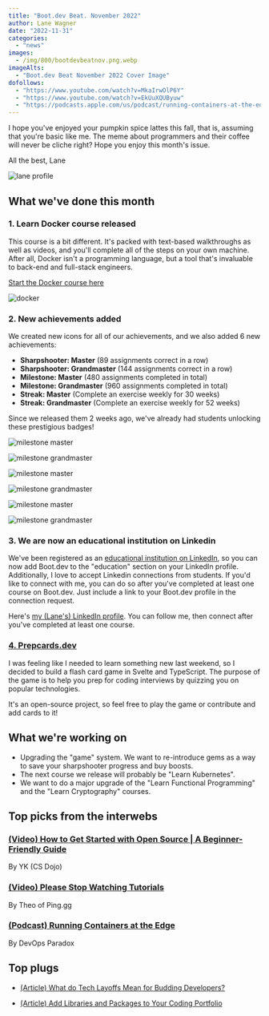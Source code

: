 ```yaml
---
title: "Boot.dev Beat. November 2022"
author: Lane Wagner
date: "2022-11-31"
categories:
  - "news"
images:
  - /img/800/bootdevbeatnov.png.webp
imageAlts:
  - "Boot.dev Beat November 2022 Cover Image"
dofollows:
  - "https://www.youtube.com/watch?v=MkaIrwOlP6Y"
  - "https://www.youtube.com/watch?v=EkUuXQUByuw"
  - "https://podcasts.apple.com/us/podcast/running-containers-at-the-edge/id1462366641?i=1000574875303"
---
```


I hope you've enjoyed your pumpkin spice lattes this fall, that is, assuming that you're basic like me. The meme about programmers and their coffee will never be cliche right? Hope you enjoy this month's issue.

All the best, Lane

![lane profile](/img/800/lane-profile.jpeg.webp)

## What we've done this month

### 1. Learn Docker course released

This course is a bit different. It's packed with text-based walkthroughs as well as videos, and you'll complete all of the steps on your own machine. After all, Docker isn't a programming language, but a tool that's invaluable to back-end and full-stack engineers.

[Start the Docker course here](https://boot.dev/learn/learn-docker)

![docker](/img/800/docker.png.webp)

### 2. New achievements added

We created new icons for all of our achievements, and we also added 6 new achievements:

* **Sharpshooter: Master** (89 assignments correct in a row)
* **Sharpshooter: Grandmaster** (144 assignments correct in a row)
* **Milestone: Master** (480 assignments completed in total)
* **Milestone: Grandmaster** (960 assignments completed in total)
* **Streak: Master** (Complete an exercise weekly for 30 weeks)
* **Streak: Grandmaster** (Complete an exercise weekly for 52 weeks)

Since we released them 2 weeks ago, we've already had students unlocking these prestigious badges!

![milestone master](https://i.imgur.com/CyPdA2x.png)

![milestone grandmaster](https://i.imgur.com/HY5PjNv.png)

![milestone master](https://i.imgur.com/6aWn9fQ.png)

![milestone grandmaster](https://i.imgur.com/sIkT09h.png)

![milestone master](https://i.imgur.com/las8nap.png)

![milestone grandmaster](https://i.imgur.com/hlvjB0z.png)

### 3. We are now an educational institution on Linkedin

We've been registered as an [educational institution on LinkedIn](https://www.linkedin.com/school/bootdotdev/), so you can now add Boot.dev to the "education" section on your LinkedIn profile. Additionally, I love to accept Linkedin connections from students. If you'd like to connect with me, you can do so after you've completed at least one course on Boot.dev. Just include a link to your Boot.dev profile in the connection request.

Here's [my (Lane's) LinkedIn profile](https://www.linkedin.com/in/wagslane/). You can follow me, then connect after you've completed at least one course.

### [4. Prepcards.dev](https://prepcards.dev/)

I was feeling like I needed to learn something new last weekend, so I decided to build a flash card game in Svelte and TypeScript. The purpose of the game is to help you prep for coding interviews by quizzing you on popular technologies.

It's an open-source project, so feel free to play the game or contribute and add cards to it!

## What we're working on

* Upgrading the "game" system. We want to re-introduce gems as a way to save your sharpshooter progress and buy boosts.
* The next course we release will probably be "Learn Kubernetes".
* We want to do a major upgrade of the "Learn Functional Programming" and the "Learn Cryptography" courses.

## Top picks from the interwebs

### [(Video) How to Get Started with Open Source | A Beginner-Friendly Guide](https://www.youtube.com/watch?v=MkaIrwOlP6Y)

By YK (CS Dojo)

### [(Video) Please Stop Watching Tutorials](https://www.youtube.com/watch?v=EkUuXQUByuw)

By Theo of Ping.gg

### [(Podcast) Running Containers at the Edge](https://podcasts.apple.com/us/podcast/running-containers-at-the-edge/id1462366641?i=1000574875303)

By DevOps Paradox

## Top plugs

* [(Article) What do Tech Layoffs Mean for Budding Developers?](/news/tech-layoffs-for-new-devs/)

* [(Article) Add Libraries and Packages to Your Coding Portfolio](/jobs/libraries-and-packages-in-coding-portfolio/)
